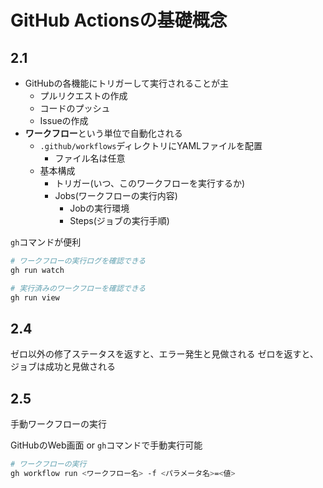 # GitHub Actionsの基礎概念

## 2.1

- GitHubの各機能にトリガーして実行されることが主
  - プルリクエストの作成
  - コードのプッシュ
  - Issueの作成
- **ワークフロー**という単位で自動化される
  - `.github/workflows`ディレクトリにYAMLファイルを配置
    - ファイル名は任意
  - 基本構成
    - トリガー(いつ、このワークフローを実行するか)
    - Jobs(ワークフローの実行内容)
      - Jobの実行環境
      - Steps(ジョブの実行手順)

`gh`コマンドが便利

```sh
# ワークフローの実行ログを確認できる
gh run watch
```

```sh
# 実行済みのワークフローを確認できる
gh run view
```

## 2.4

ゼロ以外の修了ステータスを返すと、エラー発生と見做される
ゼロを返すと、ジョブは成功と見做される

## 2.5

手動ワークフローの実行

GitHubのWeb画面 or `gh`コマンドで手動実行可能

```sh
# ワークフローの実行
gh workflow run <ワークフロー名> -f <パラメータ名>=<値>
```
